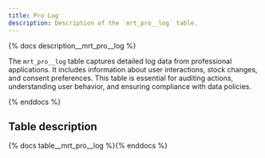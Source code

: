 ```yaml
---
title: Pro Log
description: Description of the `mrt_pro__log` table.
---
```


{% docs description__mrt_pro__log %}

The `mrt_pro__log` table captures detailed log data from professional applications. It includes information about user interactions, stock changes, and consent preferences. This table is essential for auditing actions, understanding user behavior, and ensuring compliance with data policies.

{% enddocs %}

## Table description

{% docs table__mrt_pro__log %}{% enddocs %}
